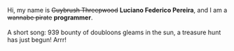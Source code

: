 Hi, my name is ~~Guybrush Threepwood~~ **Luciano Federico Pereira**, and I am a ~~wannabe pirate~~ **programmer**.<br><br>A short song: 939 bounty of doubloons gleams in the sun, a treasure hunt has just begun! Arrr!
